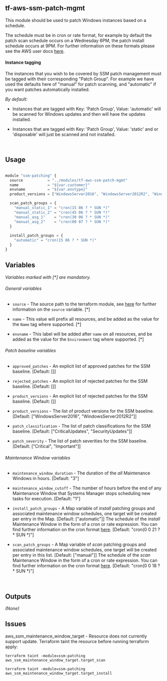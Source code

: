 tf-aws-ssm-patch-mgmt
-----

This module should be used to patch Windows instances based on a schedule.

The schedule must be in cron or rate format, for example by default the patch scan schedule occurs on a Wednesday 6PM, the patch install schedule occurs at 9PM. For further information on these formats please see the AWS user docs <a href="https://docs.aws.amazon.com/systems-manager/latest/userguide/sysman-maintenance-cron.html" _target="blank">here</a>.

#### Instance tagging
The instances that you wish to be covered by SSM patch management must be tagged with their corresponding "Patch Group". For example we have used the defaults here of "manual" for patch scanning, and "automatic" if you want patches automatically installed.

_By default:_
* Instances that are tagged with Key: 'Patch Group', Value: 'automatic' will be scanned for Windows updates and then will have the updates installed.

* Instances that are tagged with Key: 'Patch Group', Value: 'static' and or 'disposable' will just be scanned and not installed.

<br />

Usage
-----

```js

module "ssm-patching" {
  source           = "../modules/tf-aws-ssm-patch-mgmt"
  name             = "${var.customer}"
  envname          = "${var.envtype}"
  product_versions = ["WindowsServer2016", "WindowsServer2012R2", "WindowsServer2008R2"]

  scan_patch_groups = {
    "manual_static_1" = "cron(15 06 ? * SUN *)"
    "manual_static_2" = "cron(45 06 ? * SUN *)"
    "manual_asg_1"    = "cron(30 06 ? * SUN *)"
    "manual_asg_2"    = "cron(00 07 ? * SUN *)"
  }
  
  install_patch_groups = {
    "automatic" = "cron(15 06 ? * SUN *)"
  }
}

```


Variables
---------
_Variables marked with [*] are mandatory._

###### General variables
 - `source` - The source path to the terraform module, see <a href="https://www.terraform.io/docs/modules/sources.html" target="_blank">here</a> for further information on the `source` variable. [*]

 - `name` - This value will prefix all resources, and be added as the value for the `Name` tag where supported. [*]

 - `envname` - This label will be added after `name` on all resources, and be added as the value for the `Environment` tag where supported. [*]
 
###### Patch baseline variables
 - `approved_patches` - An explicit list of approved patches for the SSM baseline. [Default: []]

 - `rejected_patches` - An explicit list of rejected patches for the SSM baseline. [Default: []]

 - `product_versions` - An explicit list of rejected patches for the SSM baseline. [Default: []]

 - `product_versions` - The list of product versions for the SSM baseline. [Default: ["WindowsServer2016", "WindowsServer2012R2"]]

 - `patch_classification` - The list of patch classifications for the SSM baseline. [Default: ["CriticalUpdates", "SecurityUpdates"]]

 - `patch_severity` - The list of patch severities for the SSM baseline. [Default: ["Critical", "Important"]]

###### Maintenance Window variables
  
 - `maintenance_window_duration` - The duration of the _all_ Maintenance Windows in hours. [Default: "3"]

 - `maintenance_window_cutoff` - The number of hours before the end of any Maintenance Window that Systems Manager stops scheduling new tasks for execution. [Default: "1"]

 - `install_patch_groups` - A Map variable of _install_ patching groups and associated maintenance window schedules, one target will be created per entry in the Map. [Default: ["automatic"]]
                            The schedule of the _install_ Maintenance Window in the form of a cron or rate expression. You can find further information on the cron format <a href="https://docs.aws.amazon.com/systems-manager/latest/userguide/sysman-maintenance-cron.html" _target="blank">here</a>. [Default: "cron(0 0 21 ? * SUN *)"]

 - `scan_patch_groups` - A Map variable of _scan_ patching groups and associated maintenance window schedules, one target will be created per entry in this list. [Default: ["manual"]]
                         The schedule of the _scan_ Maintenance Window in the form of a cron or rate expression. You can find further information on the cron format <a href="https://docs.aws.amazon.com/systems-manager/latest/userguide/sysman-maintenance-cron.html" _target="blank">here</a>. [Default: "cron(0 0 18 ? * SUN *)"]

<br />

Outputs
---------
_(None)_

Issues
------
aws_ssm_maintenance_window_target - Resource does not currently support update. Terraform taint the resource before running terraform apply:

```
terraform taint -module=ssm-patching aws_ssm_maintenance_window_target.target_scan
```
```
terraform taint -module=ssm-patching aws_ssm_maintenance_window_target.target_install
```
